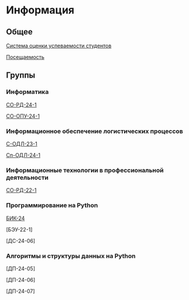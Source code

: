 # Информация

## Общее
[Система оценки успеваемости студентов](ratingSystem.md)

[Посещаемость](grades25.xlsx)

## Группы

### Информатика

[СО-РД-24-1](rd-24-1/README.md)

[СО-ОПУ-24-1](opu-24-1/README.md)

### Информационное обеспечение логистических процессов

[С-ОДЛ-23-1](odl-23-1/README.md)

[Сп-ОДЛ-24-1](odl-24-1/README.md)

### Информационные технологии в профессиональной деятельности

[СО-РД-22-1](rd-22-1/README.md)

### Программирование на Python

[БИК-24](bik-24/README.md)

[БЭУ-22-1]

[ДС-24-06]

### Алгоритмы и структуры данных на Python

[ДП-24-05]

[ДП-24-06]

[ДП-24-07]
